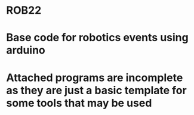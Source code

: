 # ROB22
# Base code for robotics events using arduino
# Attached programs are incomplete as they are just a basic template for some tools that may be used
